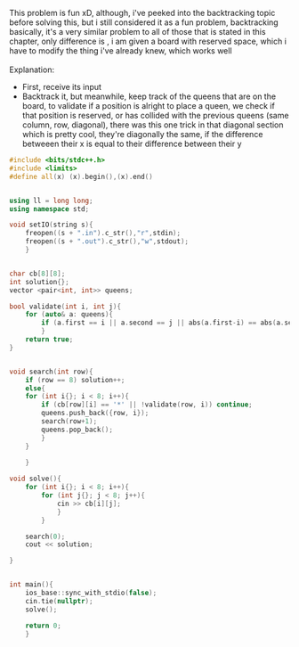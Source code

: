 This problem is fun xD, although, i've peeked into the backtracking topic before solving this, but i still considered it as a fun problem, backtracking basically, it's a very similar problem to all of those that is stated in this chapter, only difference is , i am given a board with reserved space, which i have to modify the thing i've already knew, which works well
<br>
<br>
Explanation:
- First, receive its input
- Backtrack it, but meanwhile, keep track of the queens that are on the board, to validate if a position is alright to place a queen, we check if that position is reserved, or has collided with the previous queens (same column, row, diagonal), there was this one trick in that diagonal section which is pretty cool, they're diagonally the same, if the difference betweeen their x is equal to their difference between their y

```cpp
#include <bits/stdc++.h>
#include <limits>
#define all(x) (x).begin(),(x).end()


using ll = long long;
using namespace std;

void setIO(string s){
	freopen((s + ".in").c_str(),"r",stdin);
	freopen((s + ".out").c_str(),"w",stdout);
	}


char cb[8][8];
int solution{};
vector <pair<int, int>> queens;

bool validate(int i, int j){
	for (auto& a: queens){
		if (a.first == i || a.second == j || abs(a.first-i) == abs(a.second - j)) return false;
		}
	return true;
}


void search(int row){
	if (row == 8) solution++;
	else{
	for (int i{}; i < 8; i++){
		if (cb[row][i] == '*' || !validate(row, i)) continue;
		queens.push_back({row, i});
		search(row+1);
		queens.pop_back();
		}
	}
	
	}

void solve(){
	for (int i{}; i < 8; i++){
		for (int j{}; j < 8; j++){
			cin >> cb[i][j];
			}
		}

	search(0);
	cout << solution;

}


int main(){
	ios_base::sync_with_stdio(false);
	cin.tie(nullptr);
	solve();

	return 0;
	}


```